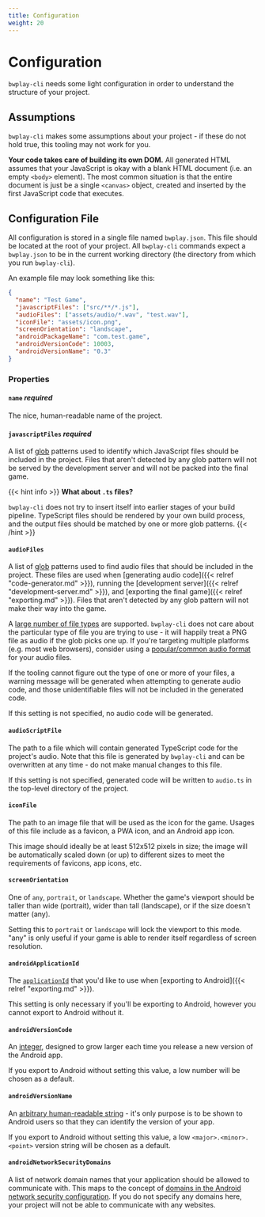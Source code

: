 ```yaml
---
title: Configuration
weight: 20
---
```


# Configuration

`bwplay-cli` needs some light configuration in order to understand the structure of your project.

## Assumptions

`bwplay-cli` makes some assumptions about your project - if these do not hold true, this tooling may not work for you.

**Your code takes care of building its own DOM.**
All generated HTML assumes that your JavaScript is okay with a blank HTML document (i.e. an empty `<body>` element).
The most common situation is that the entire document is just be a single `<canvas>` object, created and inserted by the first JavaScript code that executes.

## Configuration File

All configuration is stored in a single file named `bwplay.json`.
This file should be located at the root of your project.
All `bwplay-cli` commands expect a `bwplay.json` to be in the current working directory (the directory from which you run `bwplay-cli`).

An example file may look something like this:

```json
{
  "name": "Test Game",
  "javascriptFiles": ["src/**/*.js"],
  "audioFiles": ["assets/audio/*.wav", "test.wav"],
  "iconFile": "assets/icon.png",
  "screenOrientation": "landscape",
  "androidPackageName": "com.test.game",
  "androidVersionCode": 10003,
  "androidVersionName": "0.3"
}
```

### Properties

#### `name` *required*

The nice, human-readable name of the project.

#### `javascriptFiles` *required*

A list of [glob](https://www.npmjs.com/package/glob) patterns used to identify which JavaScript files should be included in the project.
Files that aren't detected by any glob pattern will not be served by the development server and will not be packed into the final game.

{{< hint info >}}
**What about `.ts` files?**

`bwplay-cli` does not try to insert itself into earlier stages of your build pipeline.
TypeScript files should be rendered by your own build process, and the output files should be matched by one or more glob patterns.
{{< /hint >}}

#### `audioFiles`

A list of [glob](https://www.npmjs.com/package/glob) patterns used to find audio files that should be included in the project.
These files are used when [generating audio code]({{< relref "code-generator.md" >}}), running the [development server]({{< relref "development-server.md" >}}), and [exporting the final game]({{< relref "exporting.md" >}}).
Files that aren't detected by any glob pattern will not make their way into the game.

A [large number of file types](https://www.npmjs.com/package/file-type) are supported.
`bwplay-cli` does not care about the particular type of file you are trying to use - it will happily treat a PNG file as audio if the glob picks one up.
If you're targeting multiple platforms (e.g. most web browsers), consider using a [popular/common audio format](https://developer.mozilla.org/en-US/docs/Web/Media/Formats/Audio_codecs) for your audio files.

If the tooling cannot figure out the type of one or more of your files, a warning message will be generated when attempting to generate audio code, and those unidentifiable files will not be included in the generated code.

If this setting is not specified, no audio code will be generated.

#### `audioScriptFile`

The path to a file which will contain generated TypeScript code for the project's audio.
Note that this file is generated by `bwplay-cli` and can be overwritten at any time - do not make manual changes to this file.

If this setting is not specified, generated code will be written to `audio.ts` in the top-level directory of the project.

#### `iconFile`

The path to an image file that will be used as the icon for the game.
Usages of this file include as a favicon, a PWA icon, and an Android app icon.

This image should ideally be at least 512x512 pixels in size; the image will be automatically scaled down (or up) to different sizes to meet the requirements of favicons, app icons, etc.

#### `screenOrientation`

One of `any`, `portrait`, or `landscape`.
Whether the game's viewport should be taller than wide (portrait), wider than tall (landscape), or if the size doesn't matter (any).

Setting this to `portrait` or `landscape` will lock the viewport to this mode.
"any" is only useful if your game is able to render itself regardless of screen resolution.

#### `androidApplicationId`

The [`applicationId`](https://developer.android.com/studio/build/configure-app-module#set_the_application_id) that you'd like to use when [exporting to Android]({{< relref "exporting.md" >}}).

This setting is only necessary if you'll be exporting to Android, however you cannot export to Android without it.

#### `androidVersionCode`

An [integer](https://developer.android.com/studio/publish/versioning#appversioning), designed to grow larger each time you release a new version of the Android app.

If you export to Android without setting this value, a low number will be chosen as a default.

#### `androidVersionName`

An [arbitrary human-readable string](https://developer.android.com/studio/publish/versioning#appversioning) - it's only purpose is to be shown to Android users so that they can identify the version of your app.

If you export to Android without setting this value, a low `<major>.<minor>.<point>` version string will be chosen as a default.

#### `androidNetworkSecurityDomains`

A list of network domain names that your application should be allowed to communicate with.
This maps to the concept of [domains in the Android network security configuration](https://developer.android.com/training/articles/security-config#domain-config).
If you do not specify any domains here, your project will not be able to communicate with any websites.
